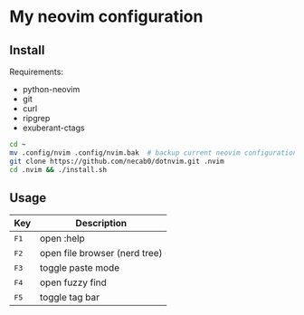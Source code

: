 # My neovim configuration

## Install

Requirements:
- python-neovim
- git
- curl
- ripgrep
- exuberant-ctags

```bash
cd ~
mv .config/nvim .config/nvim.bak  # backup current neovim configuration if present
git clone https://github.com/necab0/dotnvim.git .nvim
cd .nvim && ./install.sh
```

## Usage

| Key           | Description                   |
| ------------- | ----------------------------- |
| <kbd>F1</kbd> | open :help                    |
| <kbd>F2</kbd> | open file browser (nerd tree) |
| <kbd>F3</kbd> | toggle paste mode             |
| <kbd>F4</kbd> | open fuzzy find               |
| <kbd>F5</kbd> | toggle tag bar                |
